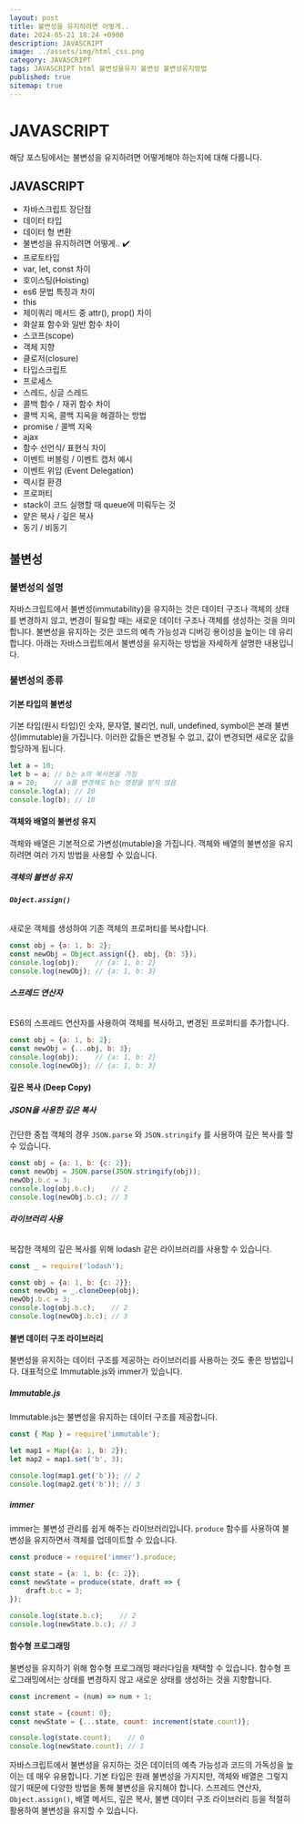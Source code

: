 ```yaml
---
layout: post
title: 불변성을 유지하려면 어떻게..
date: 2024-05-21 18:24 +0900
description: JAVASCRIPT
image: ../assets/img/html_css.png
category: JAVASCRIPT
tags: JAVASCRIPT html 불변성을유지 불변성 불변성유지방법
published: true
sitemap: true
---
```


# JAVASCRIPT
해당 포스팅에서는 불변성을 유지하려면 어떻게해야 하는지에 대해 다룹니다.<br />


## __JAVASCRIPT__
* 자바스크립트 장단점 <br/>
* 데이터 타입 <br/>
* 데이터 형 변환<br/>
* 불변성을 유지하려면 어떻게.. ✔️<br/>
* 프로토타입 <br/>
* var, let, const 차이<br/>
* 호이스팅(Hoisting)<br/>
* es6 문법 특징과 차이<br/>
* this<br/>
* 제이쿼리 메서드 중 attr(), prop() 차이<br/>
* 화살표 함수와 일반 함수 차이<br/>
* 스코프(scope)<br/>
* 객체 지향<br/>
* 클로저(closure)<br/>
* 타입스크립트<br/>
* 프로세스<br/>
* 스레드, 싱글 스레드<br/>
* 콜백 함수 / 재귀 함수 차이<br/>
* 콜백 지옥, 콜백 지옥을 해결하는 방법<br/>
* promise / 콜백 지옥<br/>
* ajax<br/>
* 함수 선언식/ 표현식 차이<br/>
* 이벤트 버블링 / 이벤트 캡처 예시<br/>
* 이벤트 위임 (Event Delegation)<br/>
* 렉시컬 환경<br/>
* 프로퍼티<br/>
* stack이 코드 실행할 때 queue에 미뤄두는 것<br/>
* 얕은 복사 / 깊은 복사<br/>
* 동기 / 비동기<br/>

## __불변성__<br/>

### __불변성의 설명__
자바스크립트에서 불변성(immutability)을 유지하는 것은 데이터 구조나 객체의 상태를 변경하지 않고, 변경이 필요할 때는 새로운 데이터 구조나 객체를 생성하는 것을 의미합니다. 불변성을 유지하는 것은 코드의 예측 가능성과 디버깅 용이성을 높이는 데 유리합니다. 아래는 자바스크립트에서 불변성을 유지하는 방법을 자세하게 설명한 내용입니다.

### __불변성의 종류__

#### __기본 타입의 불변성__
기본 타입(원시 타입)인 숫자, 문자열, 불리언, null, undefined, symbol은 본래 불변성(immutable)을 가집니다. 이러한 값들은 변경될 수 없고, 값이 변경되면 새로운 값을 할당하게 됩니다.

```javascript
let a = 10;
let b = a; // b는 a의 복사본을 가짐
a = 20;    // a를 변경해도 b는 영향을 받지 않음
console.log(a); // 20
console.log(b); // 10
```

#### __객체와 배열의 불변성 유지__
객체와 배열은 기본적으로 가변성(mutable)을 가집니다. 객체와 배열의 불변성을 유지하려면 여러 가지 방법을 사용할 수 있습니다.

##### __객체의 불변성 유지__

###### __`Object.assign()`__
새로운 객체를 생성하여 기존 객체의 프로퍼티를 복사합니다.

```javascript
const obj = {a: 1, b: 2};
const newObj = Object.assign({}, obj, {b: 3});
console.log(obj);    // {a: 1, b: 2}
console.log(newObj); // {a: 1, b: 3}
```

###### __스프레드 연산자__
ES6의 스프레드 연산자를 사용하여 객체를 복사하고, 변경된 프로퍼티를 추가합니다.

```javascript
const obj = {a: 1, b: 2};
const newObj = {...obj, b: 3};
console.log(obj);    // {a: 1, b: 2}
console.log(newObj); // {a: 1, b: 3}
```

#### __깊은 복사 (Deep Copy)__

##### __JSON을 사용한 깊은 복사__
간단한 중첩 객체의 경우 `JSON.parse` 와 `JSON.stringify` 를 사용하여 깊은 복사를 할 수 있습니다.

```javascript
const obj = {a: 1, b: {c: 2}};
const newObj = JSON.parse(JSON.stringify(obj));
newObj.b.c = 3;
console.log(obj.b.c);    // 2
console.log(newObj.b.c); // 3
```

###### __라이브러리 사용__
복잡한 객체의 깊은 복사를 위해 lodash 같은 라이브러리를 사용할 수 있습니다.

```javascript
const _ = require('lodash');

const obj = {a: 1, b: {c: 2}};
const newObj = _.cloneDeep(obj);
newObj.b.c = 3;
console.log(obj.b.c);    // 2
console.log(newObj.b.c); // 3
```


#### __불변 데이터 구조 라이브러리__
불변성을 유지하는 데이터 구조를 제공하는 라이브러리를 사용하는 것도 좋은 방법입니다. 대표적으로 Immutable.js와 immer가 있습니다.

##### __Immutable.js__
Immutable.js는 불변성을 유지하는 데이터 구조를 제공합니다.

```javascript
const { Map } = require('immutable');

let map1 = Map({a: 1, b: 2});
let map2 = map1.set('b', 3);

console.log(map1.get('b')); // 2
console.log(map2.get('b')); // 3
```

##### __immer__
immer는 불변성 관리를 쉽게 해주는 라이브러리입니다. `produce` 함수를 사용하여 불변성을 유지하면서 객체를 업데이트할 수 있습니다.

```javascript
const produce = require('immer').produce;

const state = {a: 1, b: {c: 2}};
const newState = produce(state, draft => {
    draft.b.c = 3;
});

console.log(state.b.c);    // 2
console.log(newState.b.c); // 3
```

#### __함수형 프로그래밍__
불변성을 유지하기 위해 함수형 프로그래밍 패러다임을 채택할 수 있습니다. 함수형 프로그래밍에서는 상태를 변경하지 않고 새로운 상태를 생성하는 것을 지향합니다.

```javascript
const increment = (num) => num + 1;

const state = {count: 0};
const newState = {...state, count: increment(state.count)};

console.log(state.count);    // 0
console.log(newState.count); // 1
```

자바스크립트에서 불변성을 유지하는 것은 데이터의 예측 가능성과 코드의 가독성을 높이는 데 매우 유용합니다. 기본 타입은 원래 불변성을 가지지만, 객체와 배열은 그렇지 않기 때문에 다양한 방법을 통해 불변성을 유지해야 합니다. 스프레드 연산자, `Object.assign()`, 배열 메서드, 깊은 복사, 불변 데이터 구조 라이브러리 등을 적절히 활용하여 불변성을 유지할 수 있습니다.